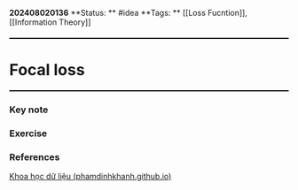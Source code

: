 **202408020136**
**Status: ** #idea
**Tags: ** [[Loss Fucntion]], [[Information Theory]]

<hr style="border: none; height: 2px; background-color: #000000; margin: 20px 0;">

# Focal loss

<hr style="border: none; height: 2px; background-color: #000000; margin: 20px 0;">

### Key note

### Exercise


### References
[Khoa học dữ liệu (phamdinhkhanh.github.io)](https://phamdinhkhanh.github.io/2020/08/23/FocalLoss.html)
